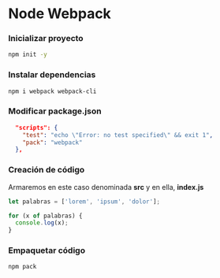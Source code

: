 # Node Webpack

### Inicializar proyecto
```bash
npm init -y
```

### Instalar dependencias
```bash
npm i webpack webpack-cli
```

### Modificar package.json
```json
  "scripts": {
    "test": "echo \"Error: no test specified\" && exit 1",
    "pack": "webpack"
  },
```

### Creación de código
Armaremos en este caso denominada **src** y en ella, **index.js**
```javascript
let palabras = ['lorem', 'ipsum', 'dolor'];

for (x of palabras) {
  console.log(x);
}
```

### Empaquetar código
```bash
npm pack
```